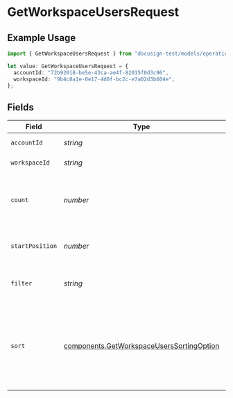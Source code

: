# GetWorkspaceUsersRequest

## Example Usage

```typescript
import { GetWorkspaceUsersRequest } from "docusign-test/models/operations";

let value: GetWorkspaceUsersRequest = {
  accountId: "72b92018-be5e-43ca-ae4f-82015f0d3c96",
  workspaceId: "9b4c8a1e-0e17-4d0f-bc2c-e7a02d3b604e",
};
```

## Fields

| Field                                                                                                                                                      | Type                                                                                                                                                       | Required                                                                                                                                                   | Description                                                                                                                                                |
| ---------------------------------------------------------------------------------------------------------------------------------------------------------- | ---------------------------------------------------------------------------------------------------------------------------------------------------------- | ---------------------------------------------------------------------------------------------------------------------------------------------------------- | ---------------------------------------------------------------------------------------------------------------------------------------------------------- |
| `accountId`                                                                                                                                                | *string*                                                                                                                                                   | :heavy_check_mark:                                                                                                                                         | The ID of the account                                                                                                                                      |
| `workspaceId`                                                                                                                                              | *string*                                                                                                                                                   | :heavy_check_mark:                                                                                                                                         | The ID of the workspace                                                                                                                                    |
| `count`                                                                                                                                                    | *number*                                                                                                                                                   | :heavy_minus_sign:                                                                                                                                         | Number of workspace users to return. Defaults to the maximum which is 100.                                                                                 |
| `startPosition`                                                                                                                                            | *number*                                                                                                                                                   | :heavy_minus_sign:                                                                                                                                         | Position of the first item in the total results. Defaults to 0.                                                                                            |
| `filter`                                                                                                                                                   | *string*                                                                                                                                                   | :heavy_minus_sign:                                                                                                                                         | Returns workspace users filtered by Name and Email                                                                                                         |
| `sort`                                                                                                                                                     | [components.GetWorkspaceUsersSortingOption](../../models/components/getworkspaceuserssortingoption.md)                                                     | :heavy_minus_sign:                                                                                                                                         | Sorts results. Options are `first_name_asc`, `first_name_desc`, `last_name_asc`, `last_name_desc`, `email_asc`, `email_desc`. Defaults to `last_name_desc` |